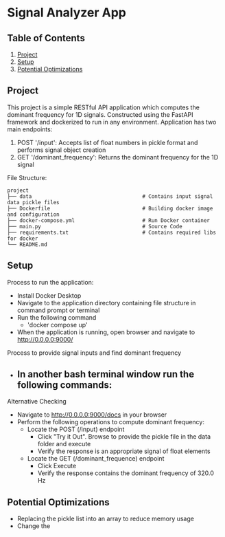 # Signal Analyzer App

## Table of Contents
1. [Project](#project)
2. [Setup](#setup)
3. [Potential Optimizations](#potential-optimizations)

## Project
This project is a simple RESTful API application which computes the dominant frequency for 1D signals. 
Constructed using the FastAPI framework and dockerized to run in any environment. 
Application has two main endpoints: 
1. POST '/input': Accepts list of float numbers in pickle format and performs signal object creation
2. GET '/dominant_frequency': Returns the dominant frequency for the 1D signal

File Structure: 
```
project
├── data                                    # Contains input signal data pickle files
├── Dockerfile                              # Building docker image and configuration
├── docker-compose.yml                      # Run Docker container
├── main.py                                 # Source Code
├── requirements.txt                        # Contains required libs for docker
└── README.md
```

## Setup
Process to run the application: 
- Install Docker Desktop
- Navigate to the application directory containing file structure in command prompt or terminal 
- Run the following command
    - 'docker compose up'
- When the application is running, open browser and navigate to http://0.0.0.0:9000/

Process to provide signal inputs and find dominant frequency
- In another bash terminal window run the following commands: 
    - 

Alternative Checking
- Navigate to http://0.0.0.0:9000/docs in your browser
- Perform the following operations to compute dominant frequency:
    - Locate the POST (/input) endpoint
        - Click "Try it Out". Browse to provide the pickle file in the data folder and execute
        - Verify the response is an appropriate signal of float elements 
    - Locate the GET (/dominant_frequence) endpoint
        - Click Execute 
        - Verify the response contains the dominant frequency of 320.0 Hz
    
## Potential Optimizations
- Replacing the pickle list into an array to reduce memory usage
- Change the 
